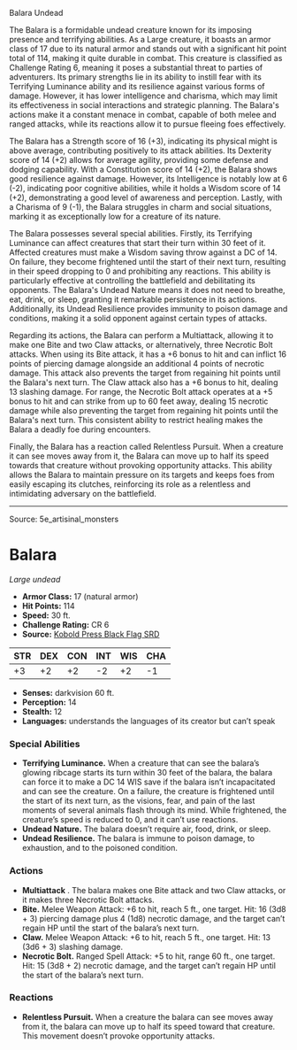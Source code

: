 <MonsterName/>Balara</MonsterName>
<CreatureType/>Undead</CreatureType>

<summary>The Balara is a formidable undead creature known for its imposing presence and terrifying abilities. As a Large creature, it boasts an armor class of 17 due to its natural armor and stands out with a significant hit point total of 114, making it quite durable in combat. This creature is classified as Challenge Rating 6, meaning it poses a substantial threat to parties of adventurers. Its primary strengths lie in its ability to instill fear with its Terrifying Luminance ability and its resilience against various forms of damage. However, it has lower intelligence and charisma, which may limit its effectiveness in social interactions and strategic planning. The Balara's actions make it a constant menace in combat, capable of both melee and ranged attacks, while its reactions allow it to pursue fleeing foes effectively.</summary>

<detail>

The Balara has a Strength score of 16 (+3), indicating its physical might is above average, contributing positively to its attack abilities. Its Dexterity score of 14 (+2) allows for average agility, providing some defense and dodging capability. With a Constitution score of 14 (+2), the Balara shows good resilience against damage. However, its Intelligence is notably low at 6 (-2), indicating poor cognitive abilities, while it holds a Wisdom score of 14 (+2), demonstrating a good level of awareness and perception. Lastly, with a Charisma of 9 (-1), the Balara struggles in charm and social situations, marking it as exceptionally low for a creature of its nature.

The Balara possesses several special abilities. Firstly, its Terrifying Luminance can affect creatures that start their turn within 30 feet of it. Affected creatures must make a Wisdom saving throw against a DC of 14. On failure, they become frightened until the start of their next turn, resulting in their speed dropping to 0 and prohibiting any reactions. This ability is particularly effective at controlling the battlefield and debilitating its opponents. The Balara's Undead Nature means it does not need to breathe, eat, drink, or sleep, granting it remarkable persistence in its actions. Additionally, its Undead Resilience provides immunity to poison damage and conditions, making it a solid opponent against certain types of attacks.

Regarding its actions, the Balara can perform a Multiattack, allowing it to make one Bite and two Claw attacks, or alternatively, three Necrotic Bolt attacks. When using its Bite attack, it has a +6 bonus to hit and can inflict 16 points of piercing damage alongside an additional 4 points of necrotic damage. This attack also prevents the target from regaining hit points until the Balara's next turn. The Claw attack also has a +6 bonus to hit, dealing 13 slashing damage. For range, the Necrotic Bolt attack operates at a +5 bonus to hit and can strike from up to 60 feet away, dealing 15 necrotic damage while also preventing the target from regaining hit points until the Balara's next turn. This consistent ability to restrict healing makes the Balara a deadly foe during encounters.

Finally, the Balara has a reaction called Relentless Pursuit. When a creature it can see moves away from it, the Balara can move up to half its speed towards that creature without provoking opportunity attacks. This ability allows the Balara to maintain pressure on its targets and keeps foes from easily escaping its clutches, reinforcing its role as a relentless and intimidating adversary on the battlefield.</detail>



---

Source: 5e_artisinal_monsters

# Balara

*Large undead*

- **Armor Class:** 17 (natural armor)
- **Hit Points:** 114
- **Speed:** 30 ft.
- **Challenge Rating:** CR 6
- **Source:** [Kobold Press Black Flag SRD](https://koboldpress.com/black-flag-roleplaying/)

| STR | DEX | CON | INT | WIS | CHA |
| --- | --- | --- | --- | --- | --- |
| +3 | +2 | +2 | -2 | +2 | -1 |

- **Senses:** darkvision 60 ft.
- **Perception:** 14
- **Stealth:** 12
- **Languages:** understands the languages of its creator but can’t speak

### Special Abilities

- **Terrifying Luminance.** When a creature that can see the balara’s glowing ribcage starts its turn within 30 feet of the balara, the balara can force it to make a DC 14 WIS save if the balara isn’t incapacitated and can see the creature. On a failure, the creature is frightened until the start of its next turn, as the visions, fear, and pain of the last moments of several animals flash through its mind. While frightened, the creature’s speed is reduced to 0, and it can’t use reactions.
- **Undead Nature.** The balara doesn’t require air, food, drink, or sleep.
- **Undead Resilience.** The balara is immune to poison damage, to exhaustion, and to the poisoned condition.

### Actions

- **Multiattack** . The balara makes one Bite attack and two Claw attacks, or it makes three Necrotic Bolt attacks.
- **Bite.** Melee Weapon Attack: +6 to hit, reach 5 ft., one target. Hit: 16 (3d8 + 3) piercing damage plus 4 (1d8) necrotic damage, and the target can’t regain HP until the start of the balara’s next turn.
- **Claw.** Melee Weapon Attack: +6 to hit, reach 5 ft., one target. Hit: 13 (3d6 + 3) slashing damage.
- **Necrotic Bolt.** Ranged Spell Attack: +5 to hit, range 60 ft., one target. Hit: 15 (3d8 + 2) necrotic damage, and the target can’t regain HP until the start of the balara’s next turn.

### Reactions

- **Relentless Pursuit.** When a creature the balara can see moves away from it, the balara can move up to half its speed toward that creature. This movement doesn’t provoke opportunity attacks.



